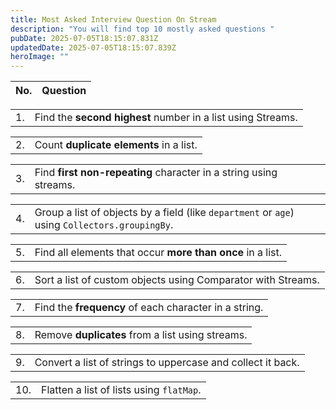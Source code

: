 ```yaml
---
title: Most Asked Interview Question On Stream
description: "You will find top 10 mostly asked questions "
pubDate: 2025-07-05T18:15:07.831Z
updatedDate: 2025-07-05T18:15:07.839Z
heroImage: ""
---
```

<!--StartFragment-->

| No. | Question |
| --- | -------- |

|     |                                                             |
| --- | ----------------------------------------------------------- |
| 1.  | Find the **second highest** number in a list using Streams. |

|     |                                         |
| --- | --------------------------------------- |
| 2.  | Count **duplicate elements** in a list. |

|     |                                                                   |
| --- | ----------------------------------------------------------------- |
| 3.  | Find **first non-repeating** character in a string using streams. |

|     |                                                                                                |
| --- | ---------------------------------------------------------------------------------------------- |
| 4.  | Group a list of objects by a field (like `department` or `age`) using `Collectors.groupingBy`. |

|     |                                                            |
| --- | ---------------------------------------------------------- |
| 5.  | Find all elements that occur **more than once** in a list. |

|     |                                                              |
| --- | ------------------------------------------------------------ |
| 6.  | Sort a list of custom objects using Comparator with Streams. |

|     |                                                       |
| --- | ----------------------------------------------------- |
| 7.  | Find the **frequency** of each character in a string. |

|     |                                                  |
| --- | ------------------------------------------------ |
| 8.  | Remove **duplicates** from a list using streams. |

|     |                                                             |
| --- | ----------------------------------------------------------- |
| 9.  | Convert a list of strings to uppercase and collect it back. |

|     |                                          |
| --- | ---------------------------------------- |
| 10. | Flatten a list of lists using `flatMap`. |

<!--EndFragment-->
